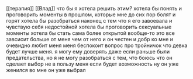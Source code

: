 [[терапия]]  [[Влад]]
что бы я хотела решить этим?
хотела бы понять и проговорить моменты в прошлом, которые мне до сих пор болят и горят
хотела бы разобраться наконец с тем что я его завоевала и чувствую себя недостойной 
хотела бы проговорить сексуальные моменты
хотела бы стать сама более открытой
вообще-то это все завсисит больше от меня чем от него и он честен и добр ко мне и очевидно любит меня
меня беспокоит вопрос про тройничок что девка будет лучше меня.
я могу ему доверять даже если раньше были предательства, но я не могу разобраться с тем, что боюсь что он сделает выбор не в пользу меня если будет возможность
ну он уже женился во мне он уже выбрал